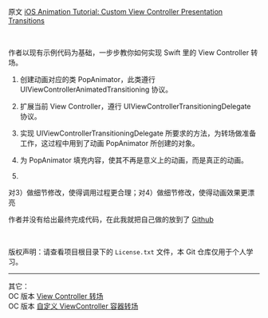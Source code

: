 原文 [iOS Animation Tutorial: Custom View Controller Presentation
Transitions](http://www.raywenderlich.com/113845/ios-animation-tutorial-custom-view-controller-presentation-transitions)

<br>

作者以现有示例代码为基础，一步步教你如何实现 Swift 里的 View Controller
转场。

1. 创建动画对应的类 PopAnimator，此类遵行
   UIViewControllerAnimatedTransitioning 协议。  

2. 扩展当前 View Controller，遵行 UIViewControllerTransitioningDelegate
   协议。

3. 实现 UIViewControllerTransitioningDelegate
   所要求的方法，为转场做准备工作，这过程中用到了动画 PopAnimator
所创建的对象。    

4. 为 PopAnimator 填充内容，使其不再是意义上的动画，而是真正的动画。  

5.
对3）做细节修改，使得调用过程更合理；对4）做细节修改，使得动画效果更漂亮

作者并没有给出最终完成代码，在此我就把自己做的放到了
[Github](https://github.com/kelby/BeginnerCook-Starter)

<br>

版权声明：请查看项目根目录下的 `License.txt` 文件，本 Git
仓库仅用于个人学习。

------

其它：  
OC 版本 [View Controller 转场](http://objccn.io/issue-5-3/)  
OC 版本 [自定义 ViewController 容器转场](http://objccn.io/issue-12-3/)
